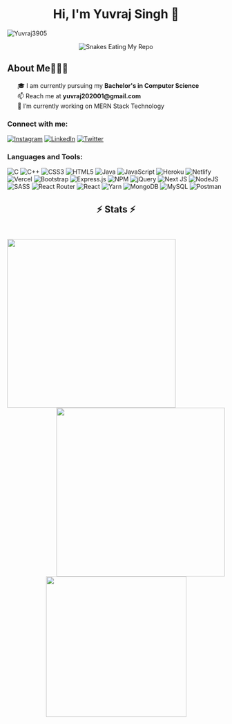 
<meta name="title" content="Yuvraj Singh">
<meta name="description" content="Hi, I'm Yuvraj Singh. 🎓 I am currently pursuing my Bachelor's in Computer Science 🌱 I’m currently learning DSA 📫 Reach me at yuvraj202001@gmail.com">
<meta name="keyword" content="Yuvraj Singh, Yuvraj, Singh, Yuvraj Singh Github, Github, Chitkara,Chitkara University Github">

<h1 align="center">Hi, I'm Yuvraj Singh 👋
</h1>
<p align="left"> <img src="https://komarev.com/ghpvc/?username=Yuvraj3905&label=Profile%20views&color=1c87ca&style=flat" alt="Yuvraj3905" /> </p>
<!--Snakes Eating My Repos-->
<div align="center">
    <img src="https://raw.githubusercontent.com/tanyarajhans/Actions/8c98d54e553ad39cc96a021fe1f07e5905b6a387/github-contribution-grid-snake.svg" alt="Snakes Eating My Repo">
</div> 

<h2>About Me🧑🏼‍💻</h2>

<ul type="none">
    <li>🎓 I am currently pursuing my <strong>Bachelor's in Computer Science</strong></li>
    <li>📫 Reach me  at <strong>yuvraj202001@gmail.com</strong></li>
    <li>🔭 I’m currently working on MERN Stack Technology</li>
</ul>

<h3 align="left">Connect with me:</h3>


[![Instagram](https://img.shields.io/badge/Instagram-%23E4405F.svg?logo=Instagram&logoColor=white)](https://www.instagram.com/yuvraj_kharoud19) [![LinkedIn](https://img.shields.io/badge/LinkedIn-%230077B5.svg?logo=linkedin&logoColor=white)](https://www.linkedin.com/in/yuvraj3905) [![Twitter](https://img.shields.io/badge/Twitter-%231DA1F2.svg?logo=Twitter&logoColor=white)](https://twitter.com/yuvraj20S)

<h3 align="left">Languages and Tools:</h3>

![C](https://img.shields.io/badge/c-%2300599C.svg?style=for-the-badge&logo=c&logoColor=white) ![C++](https://img.shields.io/badge/c++-%2300599C.svg?style=for-the-badge&logo=c%2B%2B&logoColor=white) ![CSS3](https://img.shields.io/badge/css3-%231572B6.svg?style=for-the-badge&logo=css3&logoColor=white) ![HTML5](https://img.shields.io/badge/html5-%23E34F26.svg?style=for-the-badge&logo=html5&logoColor=white) ![Java](https://img.shields.io/badge/java-%23ED8B00.svg?style=for-the-badge&logo=java&logoColor=white) ![JavaScript](https://img.shields.io/badge/javascript-%23323330.svg?style=for-the-badge&logo=javascript&logoColor=%23F7DF1E) ![Heroku](https://img.shields.io/badge/heroku-%23430098.svg?style=for-the-badge&logo=heroku&logoColor=white) ![Netlify](https://img.shields.io/badge/netlify-%23000000.svg?style=for-the-badge&logo=netlify&logoColor=#00C7B7) ![Vercel](https://img.shields.io/badge/vercel-%23000000.svg?style=for-the-badge&logo=vercel&logoColor=white) ![Bootstrap](https://img.shields.io/badge/bootstrap-%23563D7C.svg?style=for-the-badge&logo=bootstrap&logoColor=white) ![Express.js](https://img.shields.io/badge/express.js-%23404d59.svg?style=for-the-badge&logo=express&logoColor=%2361DAFB) ![NPM](https://img.shields.io/badge/NPM-%23000000.svg?style=for-the-badge&logo=npm&logoColor=white) ![jQuery](https://img.shields.io/badge/jquery-%230769AD.svg?style=for-the-badge&logo=jquery&logoColor=white) ![Next JS](https://img.shields.io/badge/Next-black?style=for-the-badge&logo=next.js&logoColor=white) ![NodeJS](https://img.shields.io/badge/node.js-6DA55F?style=for-the-badge&logo=node.js&logoColor=white) ![SASS](https://img.shields.io/badge/SASS-hotpink.svg?style=for-the-badge&logo=SASS&logoColor=white) ![React Router](https://img.shields.io/badge/React_Router-CA4245?style=for-the-badge&logo=react-router&logoColor=white) ![React](https://img.shields.io/badge/react-%2320232a.svg?style=for-the-badge&logo=react&logoColor=%2361DAFB) ![Yarn](https://img.shields.io/badge/yarn-%232C8EBB.svg?style=for-the-badge&logo=yarn&logoColor=white) ![MongoDB](https://img.shields.io/badge/MongoDB-%234ea94b.svg?style=for-the-badge&logo=mongodb&logoColor=white) ![MySQL](https://img.shields.io/badge/mysql-%2300f.svg?style=for-the-badge&logo=mysql&logoColor=white) ![Postman](https://img.shields.io/badge/Postman-FF6C37?style=for-the-badge&logo=postman&logoColor=white)

<!-- STATUS  -->
<h2 align="center">⚡ Stats ⚡</h2>

<br>

<p align=center>
  <div align=center>
    <a href="https://github.com/Yuvraj3905?tab=repositories">
      <img align="left" width=390 src="https://github-readme-streak-stats.herokuapp.com/?user=Yuvraj3905&theme=tokyonight_duo"/>
    </a>
    <a href="https://github.com/Yuvraj3905?tab=repositories">
      <img align="right" width=390 src="https://github-readme-stats.vercel.app/api?username=Yuvraj3905&theme=github_dark&show_icons=true" />
    </a>
  </div>

  
<br><br><br><br>
<br><br><br><br>

  <div align=center>
    <a href="https://github.com/Yuvraj3905?tab=repositories">
      <img width=325 align="center" src="https://github-readme-stats.vercel.app/api/top-langs/?username=Yuvraj3905&layout=compact&langs_count=10&theme=github_dark">
    </a>
  </div>
  
  <br>

</p>

<!-- ### ✍️ Random Dev Quote -->
<!-- ![](https://quotes-github-readme.vercel.app/api?type=horizontal&theme=radical) --> 

<!-- Github cat  animation -->
<!--<div align="center">
    <a href="https://github.com/HoneyTyagii">
      <img src="https://user-images.githubusercontent.com/19292210/199123129-b9c2437d-4e6d-4f1c-a7ea-d9a91babb41d.gif">
    </a>
</div> -->

<!-- Github Cat Image -->
<!-- <h4 align="center">
    <a href="https://github.com/HoneyTyagii">
      <img src="https://github.githubassets.com/images/modules/profile/profile-joined-github-dark.svg">
    </a>
</h4>  -->

